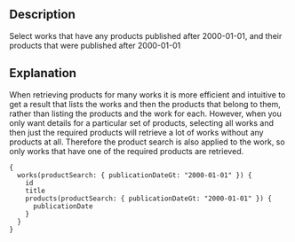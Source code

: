 ## Description

Select works that have any products published after 2000-01-01, and their products that were published after 2000-01-01

## Explanation

When retrieving products for many works it is more efficient and intuitive
to get a result that lists the works and then the products that belong to them,
rather than listing the products and the work for each.
However, when you only want details for a particular set of products,
selecting all works and then just the required products will retrieve a lot
of works without any products at all.
Therefore the product search is also applied to the work, so only works that
have one of the required products are retrieved.

```gql
{
  works(productSearch: { publicationDateGt: "2000-01-01" }) {
    id
    title
    products(productSearch: { publicationDateGt: "2000-01-01" }) {
      publicationDate
    }
  }
}
```
